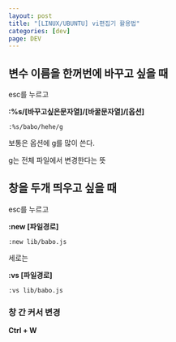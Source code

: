 ```yaml
---
layout: post
title: "[LINUX/UBUNTU] vi편집기 활용법"
categories: [dev]
page: DEV
---
```


## 변수 이름을 한꺼번에 바꾸고 싶을 때

esc를 누르고

**:%s/[바꾸고싶은문자열]/[바꿀문자열]/[옵션]**

```
:%s/babo/hehe/g
```

보통은 옵션에 g를 많이 쓴다.

g는 전체 파일에서 변경한다는 뜻

## 창을 두개 띄우고 싶을 때

esc를 누르고

**:new [파일경로]**

```
:new lib/babo.js
```

세로는

**:vs [파일경로]**

```
:vs lib/babo.js
```

### 창 간 커서 변경

**Ctrl + W**